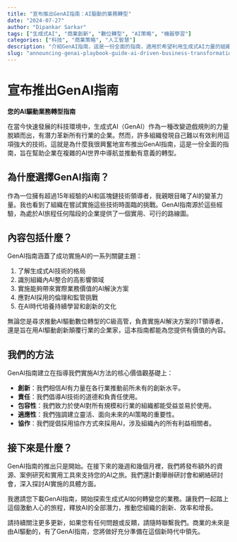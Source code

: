 ```yaml
---
title: "宣布推出GenAI指南：AI驅動的業務轉型"
date: "2024-07-27"
author: "Dipankar Sarkar"
tags: ["生成式AI", "商業創新", "數位轉型", "AI策略", "機器學習"]
categories: ["科技", "商業策略", "人工智慧"]
description: "介紹GenAI指南，這是一份全面的指南，適用於希望利用生成式AI力量的組織。了解這個資源如何幫助您在複雜的AI世界中導航，並推動您業務的有意義轉型。"
slug: "announcing-genai-playbook-guide-ai-driven-business-transformation"
---
```


# 宣布推出GenAI指南
**您的AI驅動業務轉型指南**

在當今快速發展的科技環境中，生成式AI（GenAI）作為一種改變遊戲規則的力量脫穎而出，有潛力革新所有行業的企業。然而，許多組織發現自己難以有效利用這項強大的技術。這就是為什麼我很興奮地宣布推出GenAI指南，這是一份全面的指南，旨在幫助企業在複雜的AI世界中導航並推動有意義的轉型。

## 為什麼選擇GenAI指南？

作為一位擁有超過15年經驗的AI和區塊鏈技術領導者，我親眼目睹了AI的變革力量。我也看到了組織在嘗試實施這些技術時面臨的挑戰。GenAI指南源於這些經驗，為處於AI旅程任何階段的企業提供了一個實用、可行的路線圖。

## 內容包括什麼？

GenAI指南涵蓋了成功實施AI的一系列關鍵主題：

1. 了解生成式AI技術的格局
2. 識別組織內AI整合的高影響領域
3. 實施能夠帶來實際業務價值的AI解決方案
4. 應對AI採用的倫理和監管挑戰
5. 在AI時代培養持續學習和創新的文化

無論您是尋求推動AI驅動數位轉型的C級高管，負責實施AI解決方案的IT領導者，還是旨在用AI驅動創新顛覆行業的企業家，這本指南都能為您提供有價值的內容。

## 我們的方法

GenAI指南建立在指導我們實施AI方法的核心價值觀基礎上：

- **創新**：我們相信AI有力量在各行業推動前所未有的創新水平。
- **責任**：我們倡導AI技術的道德和負責任使用。
- **包容性**：我們致力於使AI對所有規模和行業的組織都能受益並易於使用。
- **適應性**：我們強調建立靈活、面向未來的AI策略的重要性。
- **協作**：我們提倡採用協作方式來採用AI，涉及組織內的所有利益相關者。

## 接下來是什麼？

GenAI指南的推出只是開始。在接下來的幾週和幾個月裡，我們將發布額外的資源、案例研究和實用工具來支持您的AI之旅。我們還計劃舉辦研討會和網絡研討會，深入探討AI實施的具體方面。

我邀請您下載GenAI指南，開始探索生成式AI如何轉變您的業務。讓我們一起踏上這個激動人心的旅程，釋放AI的全部潛力，推動您組織的創新、效率和增長。

請持續關注更多更新，如果您有任何問題或反饋，請隨時聯繫我們。商業的未來是由AI驅動的，有了GenAI指南，您將做好充分準備在這個新時代中領先。